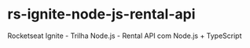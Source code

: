 # rs-ignite-node-js-rental-api
Rocketseat Ignite - Trilha Node.js - Rental API com Node.js + TypeScript
